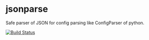 # jsonparse

Safe parser of JSON for config parsing like ConfigParser of python.

[![Build Status](https://travis-ci.org/mizunashi-mana/node-sonparser.svg?branch=master)](https://travis-ci.org/mizunashi-mana/node-sonparser.svg)

